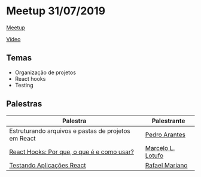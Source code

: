 # Meetup 31/07/2019

[Meetup](https://www.meetup.com/opensanca/events/263361879/)

[Vídeo](https://youtu.be/gQn50fQJX3g)

## Temas

- Organização de projetos
- React hooks
- Testing

## Palestras

| Palestra                                                      | Palestrante                                      |
| ------------------------------------------------------------- | ------------------------------------------------ |
| Estruturando arquivos e pastas de projetos em React           | [Pedro Arantes](http://github.com/arantespp)     |
| [React Hooks: Por que, o que é e como usar?](./hooks.pdf)     | [Marcelo L. Lotufo](https://www.github.com/0tho) |
| [Testando Aplicações React](./testing-react-applications.pdf) | [Rafael Mariano](https://github.com/toruticas)   |
